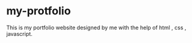 # my-protfolio
This is my portfolio website designed by me with the help of html , css , javascript. 
























